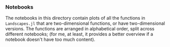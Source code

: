 ### Notebooks

The notebooks in this directory contain plots of all the functions
in `Landscapes.jl` that are two-dimensional functions, or have
two-dimensional versions. The functions are arranged in alphabetical
order, split across different notebooks; (for me, at least, it provides
a better overview if a notebook doesn't have too much content).
